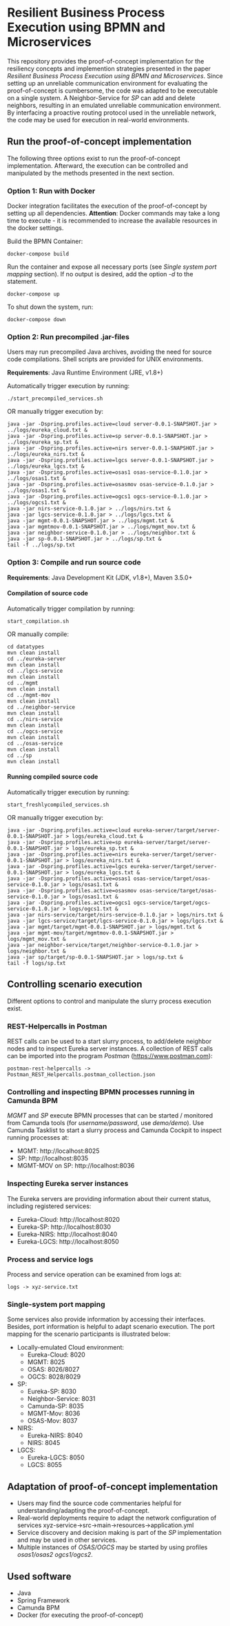 # Resilient Business Process Execution using BPMN and Microservices
This repository provides the proof-of-concept implementation for the resiliency concepts and implemention strategies presented in the paper *Resilient Business Process Execution using BPMN and Microservices*. Since setting up an unreliable communication environment for evaluating the proof-of-concept is cumbersome, the code was adapted to be executable on a single system. A Neighbor-Service for *SP* can add and delete neighbors, resulting in an emulated unreliable communication environment. By interfacing a proactive routing protocol used in the unreliable network, the code may be used for execution in real-world environments.

## Run the proof-of-concept implementation
The following three options exist to run the proof-of-concept implementation. Afterward, the execution can be controlled and manipulated by the methods presented in the next section.

### Option 1: Run with Docker
Docker integration facilitates the execution of the proof-of-concept by setting up all dependencies. **Attention**: Docker commands may take a long time to execute - it is recommended to increase the available resources in the docker settings. 

Build the BPMN Container:

    docker-compose build

Run the container and expose all necessary ports (see *Single system port mapping* section). If no output is desired, add the option *-d* to the statement.

    docker-compose up

To shut down the system, run:

    docker-compose down

### Option 2: Run precompiled .jar-files
Users may run precompiled Java archives, avoiding the need for source code compilations. Shell scripts are provided for UNIX environments.

**Requirements**: Java Runtime Environment (JRE, v1.8+)

Automatically trigger execution by running:

    ./start_precompiled_services.sh

OR manually trigger execution by:

    java -jar -Dspring.profiles.active=cloud server-0.0.1-SNAPSHOT.jar > ../logs/eureka_cloud.txt &
    java -jar -Dspring.profiles.active=sp server-0.0.1-SNAPSHOT.jar > ../logs/eureka_sp.txt &
    java -jar -Dspring.profiles.active=nirs server-0.0.1-SNAPSHOT.jar > ../logs/eureka_nirs.txt &
    java -jar -Dspring.profiles.active=lgcs server-0.0.1-SNAPSHOT.jar > ../logs/eureka_lgcs.txt &
    java -jar -Dspring.profiles.active=osas1 osas-service-0.1.0.jar > ../logs/osas1.txt &
    java -jar -Dspring.profiles.active=osasmov osas-service-0.1.0.jar > ../logs/osas1.txt &
    java -jar -Dspring.profiles.active=ogcs1 ogcs-service-0.1.0.jar > ../logs/ogcs1.txt &
    java -jar nirs-service-0.1.0.jar > ../logs/nirs.txt &
    java -jar lgcs-service-0.1.0.jar > ../logs/lgcs.txt &
    java -jar mgmt-0.0.1-SNAPSHOT.jar > ../logs/mgmt.txt &
    java -jar mgmtmov-0.0.1-SNAPSHOT.jar > ../logs/mgmt_mov.txt &
    java -jar neighbor-service-0.1.0.jar > ../logs/neighbor.txt &
    java -jar sp-0.0.1-SNAPSHOT.jar > ../logs/sp.txt &
    tail -f ../logs/sp.txt

### Option 3: Compile and run source code
**Requirements**: Java Development Kit (JDK, v1.8+), Maven 3.5.0+

#### Compilation of source code
Automatically trigger compilation by running:
    
    start_compilation.sh

OR manually compile:
    
    cd datatypes
    mvn clean install
    cd ../eureka-server
    mvn clean install
    cd ../lgcs-service
    mvn clean install
    cd ../mgmt
    mvn clean install
    cd ../mgmt-mov
    mvn clean install
    cd ../neighbor-service
    mvn clean install
    cd ../nirs-service
    mvn clean install
    cd ../ogcs-service
    mvn clean install
    cd ../osas-service
    mvn clean install
    cd ../sp
    mvn clean install

#### Running compiled source code
Automatically trigger execution by running:

    start_freshlycompiled_services.sh

OR manually trigger execution by:    

    java -jar -Dspring.profiles.active=cloud eureka-server/target/server-0.0.1-SNAPSHOT.jar > logs/eureka_cloud.txt &
    java -jar -Dspring.profiles.active=sp eureka-server/target/server-0.0.1-SNAPSHOT.jar > logs/eureka_sp.txt &
    java -jar -Dspring.profiles.active=nirs eureka-server/target/server-0.0.1-SNAPSHOT.jar > logs/eureka_nirs.txt &
    java -jar -Dspring.profiles.active=lgcs eureka-server/target/server-0.0.1-SNAPSHOT.jar > logs/eureka_lgcs.txt &
    java -jar -Dspring.profiles.active=osas1 osas-service/target/osas-service-0.1.0.jar > logs/osas1.txt &
    java -jar -Dspring.profiles.active=osasmov osas-service/target/osas-service-0.1.0.jar > logs/osas1.txt &
    java -jar -Dspring.profiles.active=ogcs1 ogcs-service/target/ogcs-service-0.1.0.jar > logs/ogcs1.txt &
    java -jar nirs-service/target/nirs-service-0.1.0.jar > logs/nirs.txt &
    java -jar lgcs-service/target/lgcs-service-0.1.0.jar > logs/lgcs.txt &
    java -jar mgmt/target/mgmt-0.0.1-SNAPSHOT.jar > logs/mgmt.txt &
    java -jar mgmt-mov/target/mgmtmov-0.0.1-SNAPSHOT.jar > logs/mgmt_mov.txt &
    java -jar neighbor-service/target/neighbor-service-0.1.0.jar > logs/neighbor.txt &
    java -jar sp/target/sp-0.0.1-SNAPSHOT.jar > logs/sp.txt &
    tail -f logs/sp.txt

## Controlling scenario execution
Different options to control and manipulate the slurry process execution exist.

### REST-Helpercalls in Postman
REST calls can be used to a start slurry process, to add/delete neighbor nodes and to inspect Eureka server instances. A collection of REST calls can be imported into the program *Postman* (https://www.postman.com):

    postman-rest-helpercalls -> Postman_REST_Helpercalls.postman_collection.json

### Controlling and inspecting BPMN processes running in Camunda BPM
*MGMT* and *SP* execute BPMN processes that can be started / monitored from Camunda tools (for *username/password*, use *demo/demo*). Use Camunda Tasklist to start a slurry process and Camunda Cockpit to inspect running processes at:
- MGMT: http://localhost:8025
- SP: http://localhost:8035
- MGMT-MOV on SP: http://localhost:8036

### Inspecting Eureka server instances
The Eureka servers are providing information about their current status, including registered services:
- Eureka-Cloud: http://localhost:8020
- Eureka-SP: http://localhost:8030
- Eureka-NIRS: http://localhost:8040
- Eureka-LGCS: http://localhost:8050

### Process and service logs
Process and service operation can be examined from logs at:

    logs -> xyz-service.txt

### Single-system port mapping
Some services also provide information by accessing their interfaces. Besides, port information is helpful to adapt scenario execution. The port mapping for the scenario participants is illustrated below:
- Locally-emulated Cloud environment:
    - Eureka-Cloud: 8020
    - MGMT: 8025
    - OSAS: 8026/8027
    - OGCS: 8028/8029
- SP:
    - Eureka-SP: 8030
    - Neighbor-Service: 8031
    - Camunda-SP: 8035
    - MGMT-Mov: 8036
    - OSAS-Mov: 8037
- NIRS:
    - Eureka-NIRS: 8040
    - NIRS: 8045
- LGCS:
    - Eureka-LGCS: 8050
    - LGCS: 8055

## Adaptation of proof-of-concept implementation
- Users may find the source code commentaries helpful for understanding/adapting the proof-of-concept.
- Real-world deployments require to adapt the network configuration of services
    xyz-service->src->main->resources->application.yml
- Service discovery and decision making is part of the *SP* implementation and may be used in other services.
- Multiple instances of *OSAS/OGCS* may be started by using profiles *osas1/osas2 ogcs1/ogcs2*.


## Used software
- Java
- Spring Framework
- Camunda BPM
- Docker (for executing the proof-of-concept)
